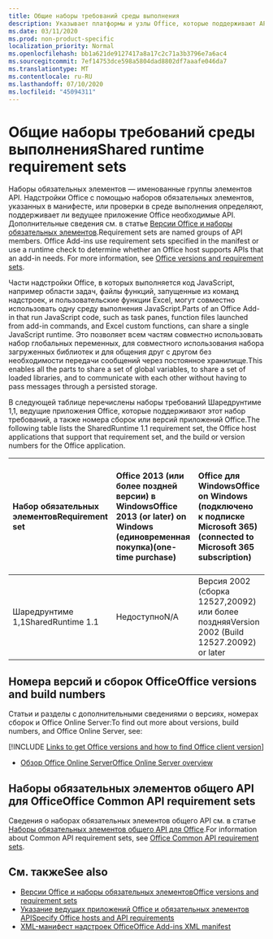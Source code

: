 ```yaml
---
title: Общие наборы требований среды выполнения
description: Указывает платформы и узлы Office, которые поддерживают API Шаредрунтиме.
ms.date: 03/11/2020
ms.prod: non-product-specific
localization_priority: Normal
ms.openlocfilehash: bb1a621de9127417a8a17c2c71a3b3796e7a6ac4
ms.sourcegitcommit: 7ef14753dce598a5804dad8802df7aaafe046da7
ms.translationtype: MT
ms.contentlocale: ru-RU
ms.lasthandoff: 07/10/2020
ms.locfileid: "45094311"
---
```

# <a name="shared-runtime-requirement-sets"></a><span data-ttu-id="ff950-103">Общие наборы требований среды выполнения</span><span class="sxs-lookup"><span data-stu-id="ff950-103">Shared runtime requirement sets</span></span>

<span data-ttu-id="ff950-p101">Наборы обязательных элементов — именованные группы элементов API. Надстройки Office с помощью наборов обязательных элементов, указанных в манифесте, или проверки в среде выполнения определяют, поддерживает ли ведущее приложение Office необходимые API. Дополнительные сведения см. в статье [Версии Office и наборы обязательных элементов](../../develop/office-versions-and-requirement-sets.md).</span><span class="sxs-lookup"><span data-stu-id="ff950-p101">Requirement sets are named groups of API members. Office Add-ins use requirement sets specified in the manifest or use a runtime check to determine whether an Office host supports APIs that an add-in needs. For more information, see [Office versions and requirement sets](../../develop/office-versions-and-requirement-sets.md).</span></span>

<span data-ttu-id="ff950-107">Части надстройки Office, в которых выполняется код JavaScript, например области задач, файлы функций, запущенные из команд надстроек, и пользовательские функции Excel, могут совместно использовать одну среду выполнения JavaScript.</span><span class="sxs-lookup"><span data-stu-id="ff950-107">Parts of an Office Add-in that run JavaScript code, such as task panes, function files launched from add-in commands, and Excel custom functions, can share a single JavaScript runtime.</span></span> <span data-ttu-id="ff950-108">Это позволяет всем частям совместно использовать набор глобальных переменных, для совместного использования набора загруженных библиотек и для общения друг с другом без необходимости передачи сообщений через постоянное хранилище.</span><span class="sxs-lookup"><span data-stu-id="ff950-108">This enables all the parts to share a set of global variables, to share a set of loaded libraries, and to communicate with each other without having to pass messages through a persisted storage.</span></span>

<span data-ttu-id="ff950-109">В следующей таблице перечислены наборы требований Шаредрунтиме 1,1, ведущие приложения Office, которые поддерживают этот набор требований, а также номера сборок или версий приложений Office.</span><span class="sxs-lookup"><span data-stu-id="ff950-109">The following table lists the SharedRuntime 1.1 requirement set, the Office host applications that support that requirement set, and the build or version numbers for the Office application.</span></span>

|  <span data-ttu-id="ff950-110">Набор обязательных элементов</span><span class="sxs-lookup"><span data-stu-id="ff950-110">Requirement set</span></span>  |  <span data-ttu-id="ff950-111">Office 2013 (или более поздней версии) в Windows</span><span class="sxs-lookup"><span data-stu-id="ff950-111">Office 2013 (or later) on Windows</span></span><br><span data-ttu-id="ff950-112">(единовременная покупка)</span><span class="sxs-lookup"><span data-stu-id="ff950-112">(one-time purchase)</span></span> | <span data-ttu-id="ff950-113">Office для Windows</span><span class="sxs-lookup"><span data-stu-id="ff950-113">Office on Windows</span></span><br><span data-ttu-id="ff950-114">(подключено к подписке Microsoft 365)</span><span class="sxs-lookup"><span data-stu-id="ff950-114">(connected to Microsoft 365 subscription)</span></span>   |  <span data-ttu-id="ff950-115">Office для iPad</span><span class="sxs-lookup"><span data-stu-id="ff950-115">Office on iPad</span></span><br><span data-ttu-id="ff950-116">(подключено к подписке Microsoft 365)</span><span class="sxs-lookup"><span data-stu-id="ff950-116">(connected to Microsoft 365 subscription)</span></span>  |  <span data-ttu-id="ff950-117">Office для Mac</span><span class="sxs-lookup"><span data-stu-id="ff950-117">Office on Mac</span></span><br><span data-ttu-id="ff950-118">(подключено к подписке Microsoft 365)</span><span class="sxs-lookup"><span data-stu-id="ff950-118">(connected to Microsoft 365 subscription)</span></span>  | <span data-ttu-id="ff950-119">Office в Интернете</span><span class="sxs-lookup"><span data-stu-id="ff950-119">Office on the web</span></span>  | <span data-ttu-id="ff950-120">Office Online Server</span><span class="sxs-lookup"><span data-stu-id="ff950-120">Office Online Server</span></span> |
|:-----|:-----|:-----|:-----|:-----|:-----|:-----|
| <span data-ttu-id="ff950-121">Шаредрунтиме 1,1</span><span class="sxs-lookup"><span data-stu-id="ff950-121">SharedRuntime 1.1</span></span>  | <span data-ttu-id="ff950-122">Недоступно</span><span class="sxs-lookup"><span data-stu-id="ff950-122">N/A</span></span> | <span data-ttu-id="ff950-123">Версия 2002 (сборка 12527,20092) или более поздняя</span><span class="sxs-lookup"><span data-stu-id="ff950-123">Version 2002 (Build 12527.20092) or later</span></span> | <span data-ttu-id="ff950-124">Недоступно</span><span class="sxs-lookup"><span data-stu-id="ff950-124">N/A</span></span> | <span data-ttu-id="ff950-125">16.35 или более поздняя</span><span class="sxs-lookup"><span data-stu-id="ff950-125">16.35 or later</span></span> | <span data-ttu-id="ff950-126">Февраль 2020 г.</span><span class="sxs-lookup"><span data-stu-id="ff950-126">February 2020</span></span> | <span data-ttu-id="ff950-127">Недоступно</span><span class="sxs-lookup"><span data-stu-id="ff950-127">N/A</span></span> |

## <a name="office-versions-and-build-numbers"></a><span data-ttu-id="ff950-128">Номера версий и сборок Office</span><span class="sxs-lookup"><span data-stu-id="ff950-128">Office versions and build numbers</span></span>

<span data-ttu-id="ff950-129">Статьи и разделы с дополнительными сведениями о версиях, номерах сборок и Office Online Server:</span><span class="sxs-lookup"><span data-stu-id="ff950-129">To find out more about versions, build numbers, and Office Online Server, see:</span></span>

[!INCLUDE [Links to get Office versions and how to find Office client version](../../includes/links-get-office-versions-builds.md)]
- [<span data-ttu-id="ff950-130">Обзор Office Online Server</span><span class="sxs-lookup"><span data-stu-id="ff950-130">Office Online Server overview</span></span>](/officeonlineserver/office-online-server-overview)

## <a name="office-common-api-requirement-sets"></a><span data-ttu-id="ff950-131">Наборы обязательных элементов общего API для Office</span><span class="sxs-lookup"><span data-stu-id="ff950-131">Office Common API requirement sets</span></span>

<span data-ttu-id="ff950-132">Сведения о наборах обязательных элементов общего API см. в статье [Наборы обязательных элементов общего API для Office](office-add-in-requirement-sets.md).</span><span class="sxs-lookup"><span data-stu-id="ff950-132">For information about Common API requirement sets, see [Office Common API requirement sets](office-add-in-requirement-sets.md).</span></span>

## <a name="see-also"></a><span data-ttu-id="ff950-133">См. также</span><span class="sxs-lookup"><span data-stu-id="ff950-133">See also</span></span>

- [<span data-ttu-id="ff950-134">Версии Office и наборы обязательных элементов</span><span class="sxs-lookup"><span data-stu-id="ff950-134">Office versions and requirement sets</span></span>](../../develop/office-versions-and-requirement-sets.md)
- [<span data-ttu-id="ff950-135">Указание ведущих приложений Office и обязательных элементов API</span><span class="sxs-lookup"><span data-stu-id="ff950-135">Specify Office hosts and API requirements</span></span>](../../develop/specify-office-hosts-and-api-requirements.md)
- [<span data-ttu-id="ff950-136">XML-манифест надстроек Office</span><span class="sxs-lookup"><span data-stu-id="ff950-136">Office Add-ins XML manifest</span></span>](../../develop/add-in-manifests.md)
